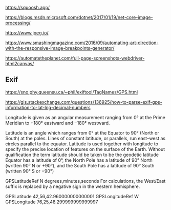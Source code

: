 
https://squoosh.app/


https://blogs.msdn.microsoft.com/dotnet/2017/01/19/net-core-image-processing/


https://www.jpeg.io/

https://www.smashingmagazine.com/2016/09/automating-art-direction-with-the-responsive-image-breakpoints-generator/

https://automatetheplanet.com/full-page-screenshots-webdriver-html2canvas/


## Exif

https://sno.phy.queensu.ca/~phil/exiftool/TagNames/GPS.html

https://gis.stackexchange.com/questions/136925/how-to-parse-exif-gps-information-to-lat-lng-decimal-numbers

Longitude is given as an angular measurement ranging from 0° at the Prime Meridian to +180° eastward and −180° westward.

Latitude is an angle which ranges from 0° at the Equator to 90° (North or South) at the poles. Lines of constant latitude, or parallels, run east–west as circles parallel to the equator. Latitude is used together with longitude to specify the precise location of features on the surface of the Earth. Without qualification the term latitude should be taken to be the geodetic latitude
Equator has a latitude of 0°, the North Pole has a latitude of 90° North (written 90° N or +90°), and the South Pole has a latitude of 90° South (written 90° S or −90°)

GPSLatitudeRef  N 
degrees,minutes,seconds
For calculations, the West/East suffix is replaced by a negative sign in the western hemisphere. 

GPSLatitude  42,56,42.960000000000001 
GPSLongitudeRef  W 
GPSLongitude  76,25,48.299999999999997 

